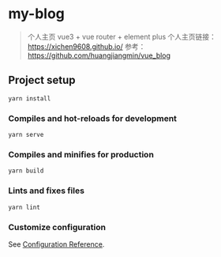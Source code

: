 # my-blog
> 个人主页 vue3 + vue router + element plus
> 个人主页链接：https://xichen9608.github.io/
> 参考：https://github.com/huangjiangmin/vue_blog

## Project setup
```
yarn install
```

### Compiles and hot-reloads for development
```
yarn serve
```

### Compiles and minifies for production
```
yarn build
```

### Lints and fixes files
```
yarn lint
```

### Customize configuration
See [Configuration Reference](https://cli.vuejs.org/config/).
